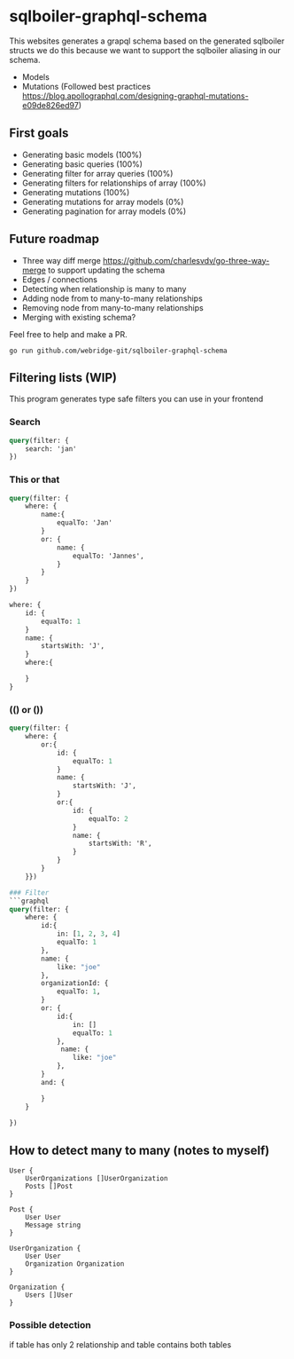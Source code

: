 # sqlboiler-graphql-schema

This websites generates a grapql schema based on the generated sqlboiler structs we do this because we want to support the sqlboiler aliasing in our schema.

- Models
- Mutations (Followed best practices https://blog.apollographql.com/designing-graphql-mutations-e09de826ed97)

## First goals

- Generating basic models (100%)
- Generating basic queries (100%)
- Generating filter for array queries (100%)
- Generating filters for relationships of array (100%)
- Generating mutations (100%)
- Generating mutations for array models (0%)
- Generating pagination for array models (0%)

## Future roadmap

- Three way diff merge https://github.com/charlesvdv/go-three-way-merge to support updating the schema
- Edges / connections
- Detecting when relationship is many to many
- Adding node from to many-to-many relationships
- Removing node from many-to-many relationships
- Merging with existing schema?

Feel free to help and make a PR.

```
go run github.com/webridge-git/sqlboiler-graphql-schema
```

## Filtering lists (WIP)

This program generates type safe filters you can use in your frontend

### Search

```graphql
query(filter: {
    search: 'jan'
})
```

### This or that

```graphql
query(filter: {
    where: {
        name:{
            equalTo: 'Jan'
        }
        or: {
            name: {
                equalTo: 'Jannes',
            }
        }
    }
})

where: {
    id: {
        equalTo: 1
    }
    name: {
        startsWith: 'J',
    }
    where:{

    }
}
```

### (() or ())

````graphql
query(filter: {
    where: {
        or:{
            id: {
                equalTo: 1
            }
            name: {
                startsWith: 'J',
            }
            or:{
                id: {
                    equalTo: 2
                }
                name: {
                    startsWith: 'R',
                }
            }
        }
    }})

### Filter
```graphql
query(filter: {
    where: {
        id:{
            in: [1, 2, 3, 4]
            equalTo: 1
        },
        name: {
            like: "joe"
        },
        organizationId: {
            equalTo: 1,
        }
        or: {
            id:{
                in: []
                equalTo: 1
            },
             name: {
                like: "joe"
            },
        }
        and: {

        }
    }

})
````

## How to detect many to many (notes to myself)

```golang
User {
    UserOrganizations []UserOrganization
    Posts []Post
}

Post {
    User User
    Message string
}

UserOrganization {
    User User
    Organization Organization
}

Organization {
    Users []User
}
```

### Possible detection

if table has only 2 relationship and table contains both tables
